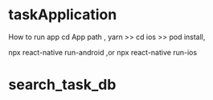 # taskApplication
How to run app
cd App path , 
yarn >> cd ios >> pod install,

npx react-native run-android ,or  npx react-native run-ios
# search_task_db
